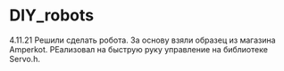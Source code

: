 # DIY_robots
4.11.21
Решили сделать робота. За основу взяли образец из магазина Amperkot. 
РЕализовал на быструю руку управление на библиотеке Servo.h. 

